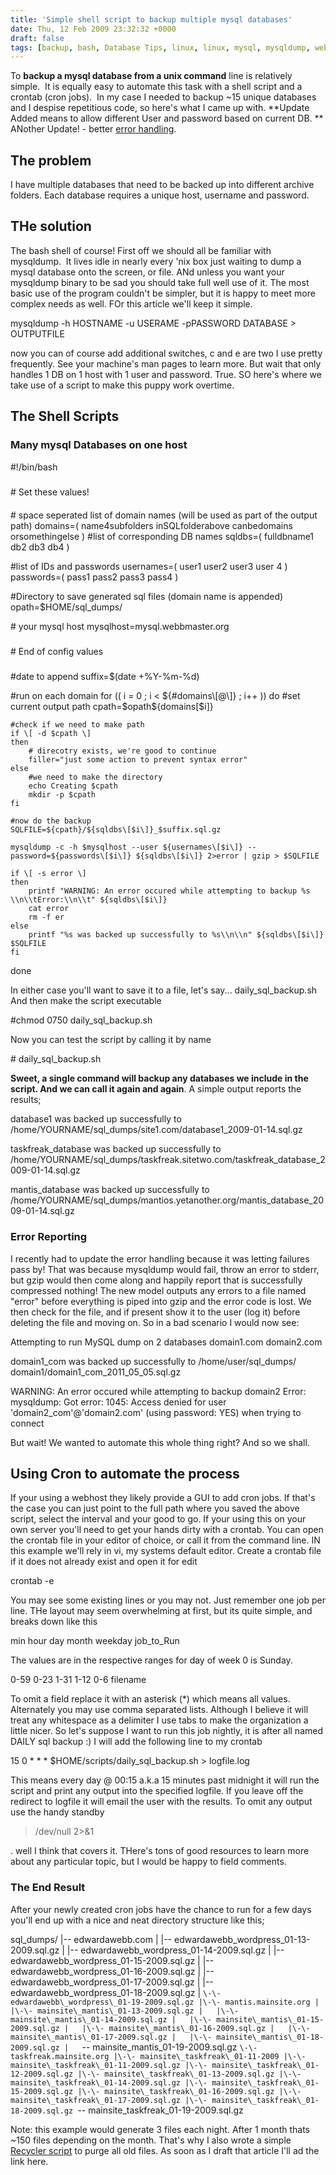 ```yaml
---
title: 'Simple shell script to backup multiple mysql databases'
date: Thu, 12 Feb 2009 23:32:32 +0000
draft: false
tags: [backup, bash, Database Tips, linux, linux, mysql, mysqldump, web development]
---
```


To **backup a mysql database from a unix command** line is relatively simple.  It is equally easy to automate this task with a shell script and a crontab (cron jobs).  In my case I needed to backup ~15 unique databases and I despise repetitious code, so here's what I came up with. \*\*Update Added means to allow different User and password based on current DB. \*\* ANother Update! - better [error handling](#error-handling).

The problem
-----------

I have multiple databases that need to be backed up into different archive folders. Each database requires a unique host, username and password.

THe solution
------------

The bash shell of course! First off we should all be familiar with mysqldump.  It lives idle in nearly every 'nix box just waiting to dump a mysql database onto the screen, or file. ANd unless you want your mysqldump binary to be sad you should take full well use of it. The most basic use of the program couldn't be simpler, but it is happy to meet more complex needs as well. FOr this article we'll keep it simple.

mysqldump -h HOSTNAME -u USERAME -pPASSWORD DATABASE > OUTPUTFILE

now you can of course add additional switches, c and e are two I use pretty frequently. See your machine's man pages to learn more. But wait that only handles 1 DB on 1 host with 1 user and password. True. SO here's where we take use of a script to make this puppy work overtime.

The Shell Scripts
-----------------

### Many mysql Databases on one host

#!/bin/bash

#####
\# Set these values!
####


\# space seperated list of domain names (will be used as part of the output path)
domains=( name4subfolders inSQLfolderabove canbedomains orsomethingelse )
#list of corresponding DB names
sqldbs=( fulldbname1 db2 db3 db4 )

#list of IDs and passwords
usernames=( user1 user2 user3 user 4 )
passwords=( pass1 pass2 pass3 pass4 )

#Directory to save generated sql files (domain name is appended)
opath=$HOME/sql_dumps/

\# your mysql host
mysqlhost=mysql.webbmaster.org



#####
\# End of config values
#####


#date to append
suffix=$(date +%Y-%m-%d)


#run on each domain
for (( i = 0 ; i < ${#domains\[@\]} ; i++ ))
do
	#set current output path
	cpath=$opath${domains\[$i\]}
	
	#check if we need to make path
	if \[ -d $cpath \]
	then
		# direcotry exists, we're good to continue
		filler="just some action to prevent syntax error"
	else
		#we need to make the directory
		echo Creating $cpath
		mkdir -p $cpath
	fi

	#now do the backup
	SQLFILE=${cpath}/${sqldbs\[$i\]}_$suffix.sql.gz
	
	mysqldump -c -h $mysqlhost --user ${usernames\[$i\]} --password=${passwords\[$i\]} ${sqldbs\[$i\]} 2>error | gzip > $SQLFILE

	if \[ -s error \]
	then	   
		printf "WARNING: An error occured while attempting to backup %s  \\n\\tError:\\n\\t" ${sqldbs\[$i\]} 
		cat error
		rm -f er
	else
		printf "%s was backed up successfully to %s\\n\\n" ${sqldbs\[$i\]} $SQLFILE
	fi
done

In either case you'll want to save it to a file, let's say... daily\_sql\_backup.sh And then make the script executable

#chmod 0750 daily\_sql\_backup.sh

Now you can test the script by calling it by name

\# daily\_sql\_backup.sh

**Sweet, a single command will backup any databases we include in the script. And we can call it again and again**. A simple output reports the results;

database1 was backed up successfully to /home/YOURNAME/sql\_dumps/site1.com/database1\_2009-01-14.sql.gz

taskfreak\_database was backed up successfully to /home/YOURNAME/sql\_dumps/taskfreak.sitetwo.com/taskfreak\_database\_2009-01-14.sql.gz

mantis\_database was backed up successfully to /home/YOURNAME/sql\_dumps/mantios.yetanother.org/mantis\_database\_2009-01-14.sql.gz

### Error Reporting 

I recently had to update the error handling because it was letting failures pass by! That was because mysqldump would fail, throw an error to stderr, but gzip would then come along and happily report that is successfully compressed nothing! The new model outputs any errors to a file named "error" before everything is piped into gzip and the error code is lost. We then check for the file, and if present show it to the user (log it) before deleting the file and moving on. So in a bad scenario I would now see:

Attempting to run MySQL dump on 2 databases
domain1.com
domain2.com


domain1\_com was backed up successfully to /home/user/sql\_dumps/
domain1/domain1\_com\_2011\_05\_05.sql.gz

WARNING: An error occured while attempting to backup domain2 
        Error:
        mysqldump: Got error: 1045: Access denied for user 'domain2_com'@'domain2.com' (using password: YES) when trying to connect

But wait! We wanted to automate this whole thing right? And so we shall.

Using Cron to automate the process
----------------------------------

If your using a webhost they likely provide a GUI to add cron jobs. If that's the case you can just point to the full path where you saved the above script, select the interval and your good to go. If your using this on your own server you'll need to get your hands dirty with a crontab. You can open the crontab file in your editor of choice, or call it from the command line. IN this example we'll rely in vi, my systems default editor. Create a crontab file if it does not already exist and open it for edit

crontab -e

You may see some existing lines or you may not. Just remember one job per line. THe layout may seem overwhelming at first, but its quite simple, and breaks down like this

min     hour     day    month    weekday     job\_to\_Run

The values are in the respective ranges for day of week 0 is Sunday.

0-59    0-23     1-31    1-12     0-6        filename

To omit a field replace it with an asterisk (*) which means all values. Alternately you may use comma separated lists. Although I believe it will treat any whitespace as a delimiter I use tabs to make the organization a little nicer. So let's suppose I want to run this job nightly, it is after all named DAILY sql backup :) I will add the following line to my crontab

15    0     *    *   *     $HOME/scripts/daily\_sql\_backup.sh > logfile.log

This means every day @ 00:15 a.k.a 15 minutes past midnight it will run the script and print any output into the specified logfile. If you leave off the redirect to logfile it will email the user with the results. To omit any output use the handy standby

>/dev/null 2>&1

. well I think that covers it. THere's tons of good resources to learn more about any particular topic, but I would be happy to field comments.

### The End Result

After your newly created cron jobs have the chance to run for a few days you'll end up with a nice and neat directory structure like this;

sql_dumps/
|\-\- edwardawebb.com
|   |\-\- edwardawebb\_wordpress\_01-13-2009.sql.gz
|   |\-\- edwardawebb\_wordpress\_01-14-2009.sql.gz
|   |\-\- edwardawebb\_wordpress\_01-15-2009.sql.gz
|   |\-\- edwardawebb\_wordpress\_01-16-2009.sql.gz
|   |\-\- edwardawebb\_wordpress\_01-17-2009.sql.gz
|   |\-\- edwardawebb\_wordpress\_01-18-2009.sql.gz
|   `\-\- edwardawebb\_wordpress\_01-19-2009.sql.gz
|\-\- mantis.mainsite.org
|   |\-\- mainsite\_mantis\_01-13-2009.sql.gz
|   |\-\- mainsite\_mantis\_01-14-2009.sql.gz
|   |\-\- mainsite\_mantis\_01-15-2009.sql.gz
|   |\-\- mainsite\_mantis\_01-16-2009.sql.gz
|   |\-\- mainsite\_mantis\_01-17-2009.sql.gz
|   |\-\- mainsite\_mantis\_01-18-2009.sql.gz
|   `\-\- mainsite\_mantis\_01-19-2009.sql.gz
`\-\- taskfreak.mainsite.org
    |\-\- mainsite\_taskfreak\_01-11-2009
    |\-\- mainsite\_taskfreak\_01-11-2009.sql.gz
    |\-\- mainsite\_taskfreak\_01-12-2009.sql.gz
    |\-\- mainsite\_taskfreak\_01-13-2009.sql.gz
    |\-\- mainsite\_taskfreak\_01-14-2009.sql.gz
    |\-\- mainsite\_taskfreak\_01-15-2009.sql.gz
    |\-\- mainsite\_taskfreak\_01-16-2009.sql.gz
    |\-\- mainsite\_taskfreak\_01-17-2009.sql.gz
    |\-\- mainsite\_taskfreak\_01-18-2009.sql.gz
    `\-\- mainsite\_taskfreak\_01-19-2009.sql.gz

Note: this example would generate 3 files each night. After 1 month thats ~150 files depending on the month. That's why I also wrote a simple [Recycler script](https://blog.edwardawebb.com/linux/log-recycler-script) to purge all old files. As soon as I draft that article I'll ad the link here.